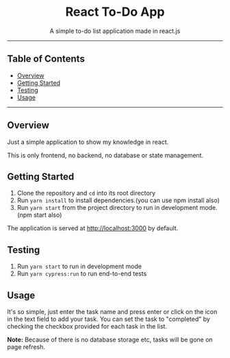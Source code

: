 <h1 align="center">
  React To-Do App
</h1>

<div align="center">
  <p>A simple to-do list application made in react.js</p>

</div>

---

## Table of Contents

- [Overview](#overview)
- [Getting Started](#getting-started)
- [Testing](#testing)
- [Usage](#usage)

---

## Overview

Just a simple application to show my knowledge in react.

This is only frontend, no backend, no database or state management.

## Getting Started

1. Clone the repository and `cd` into its root directory
2. Run `yarn install` to install dependencies.(you can use npm install also)
3. Run `yarn start` from the project directory to run in development mode. (npm start also)

The application is served at [http://localhost:3000](http://localhost:3000) by default.

## Testing

1. Run `yarn start` to run in development mode
2. Run `yarn cypress:run` to run end-to-end tests

## Usage

It's so simple, just enter the task name and press enter or click on the icon in the text field to add your task.
You can set the task to "completed" by checking the checkbox provided for each task in the list.

**Note:** Because of there is no database storage etc, tasks will be gone on page refresh.
